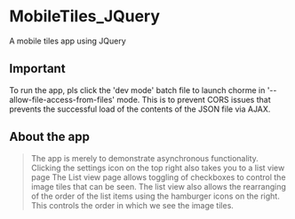 # MobileTiles_JQuery
A mobile tiles app using JQuery

## Important

To run the app, pls click the 'dev mode' batch file to launch chorme in '--allow-file-access-from-files' mode. This is to prevent CORS issues that prevents the successful load of the contents of the JSON file via AJAX.

## About the app

>The app is merely to demonstrate asynchronous functionality. 
>Clicking the settings icon on the top right also takes you to a list view page
>The List view page allows toggling of checkboxes to control the image tiles that can be seen. 
>The list view also allows the rearranging of the order of the list items using the hamburger icons on the right. This controls the order in which we see the image tiles.

